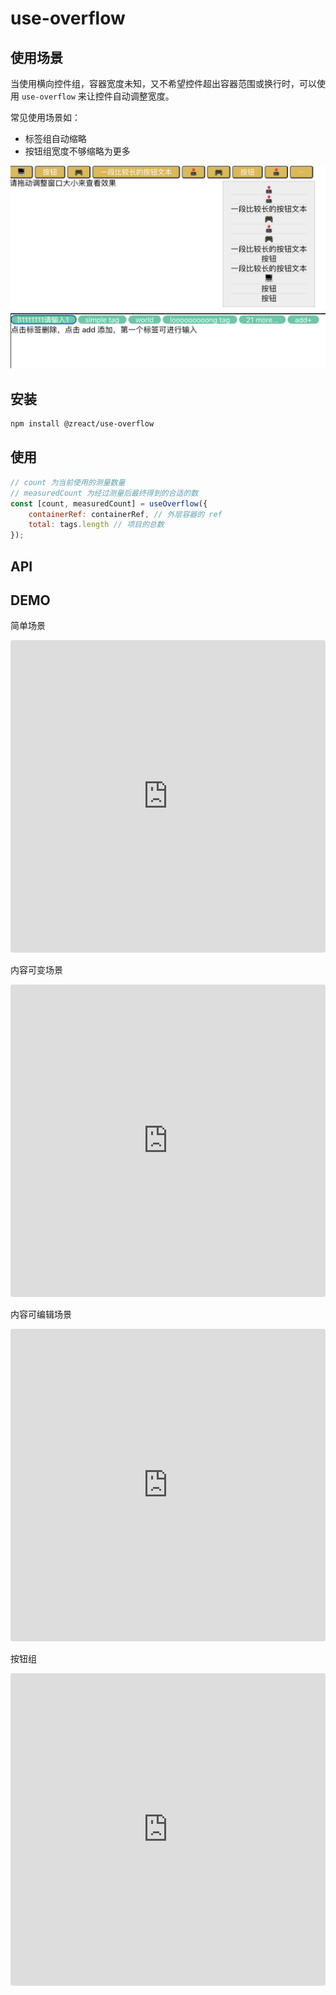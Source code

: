 # use-overflow

## 使用场景

当使用横向控件组，容器宽度未知，又不希望控件超出容器范围或换行时，可以使用 `use-overflow` 来让控件自动调整宽度。

常见使用场景如：

-   标签组自动缩略
-   按钮组宽度不够缩略为更多

![](images/button-demo.png)
![](images/tag-demo.png)

## 安装

```sh
npm install @zreact/use-overflow
```

## 使用

```jsx
// count 为当前使用的测量数量
// measuredCount 为经过测量后最终得到的合适的数
const [count, measuredCount] = useOverflow({
    containerRef: containerRef, // 外层容器的 ref
    total: tags.length // 项目的总数
});
```

## API

## DEMO

简单场景

<iframe src="https://codesandbox.io/embed/use-overflow-demo-3wf8c4?autoresize=1&fontsize=14&hidenavigation=1&theme=dark"
    style="width:100%; height:500px; border:0; border-radius: 4px; overflow:hidden;"
    title="use-overflow demo"
    allow="accelerometer; ambient-light-sensor; camera; encrypted-media; geolocation; gyroscope; hid; microphone; midi; payment; usb; vr; xr-spatial-tracking"
    sandbox="allow-forms allow-modals allow-popups allow-presentation allow-same-origin allow-scripts"
></iframe>

内容可变场景

<iframe src="https://codesandbox.io/embed/use-overflow-demo-editable-4eb7ky?autoresize=1&fontsize=14&hidenavigation=1&theme=dark"
    style="width:100%; height:500px; border:0; border-radius: 4px; overflow:hidden;"
    title="use-overflow demo editable"
    allow="accelerometer; ambient-light-sensor; camera; encrypted-media; geolocation; gyroscope; hid; microphone; midi; payment; usb; vr; xr-spatial-tracking"
    sandbox="allow-forms allow-modals allow-popups allow-presentation allow-same-origin allow-scripts"
></iframe>

内容可编辑场景

<iframe src="https://codesandbox.io/embed/use-overflow-demo-inputable-pzsde4?autoresize=1&fontsize=14&hidenavigation=1&theme=dark"
    style="width:100%; height:500px; border:0; border-radius: 4px; overflow:hidden;"
    title="use-overflow demo inputable"
    allow="accelerometer; ambient-light-sensor; camera; encrypted-media; geolocation; gyroscope; hid; microphone; midi; payment; usb; vr; xr-spatial-tracking"
    sandbox="allow-forms allow-modals allow-popups allow-presentation allow-same-origin allow-scripts"
></iframe>

按钮组

<iframe src="https://codesandbox.io/embed/use-overflow-button-demo-0eby5y?autoresize=1&fontsize=14&hidenavigation=1&theme=dark"
    style="width:100%; height:500px; border:0; border-radius: 4px; overflow:hidden;"
    title="use-overflow button demo"
    allow="accelerometer; ambient-light-sensor; camera; encrypted-media; geolocation; gyroscope; hid; microphone; midi; payment; usb; vr; xr-spatial-tracking"
    sandbox="allow-forms allow-modals allow-popups allow-presentation allow-same-origin allow-scripts"
></iframe>
